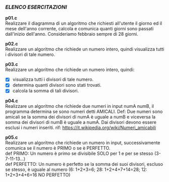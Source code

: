 ### *ELENCO ESERCITAZIONI*

**p01.c**  
Realizzare il diagramma di un algoritmo che richiesti all'utente il giorno ed il mese dell'anno corrente, calcola e comunica quanti giorni sono passati dall'inizio dell'anno.
Consideriamo febbraio sempre di 28 giorni.

**p02.c**  
Realizzare un algoritmo che richiede un numero intero, quindi visualizza tutti i divisori di tale numero.

**p03.c**  
Realizzare un algoritmo che richiede un numero intero, quindi:
- [x] visualizza tutti i divisori di tale numero.  
- [x] determina quanti divisori sono stati trovati.  
- [x] calcola la somma di tali divisori.  

**p04.c**  
Realizzare un algoritmo che richiede due numeri in input numA numB, il programma
determina se sono numeri detti AMICALI.
Def: Due numeri sono amicali se la somma dei divisori di numA è uguale a numB e viceversa la somma dei divisori di numB è uguale a numA. Dai divisori devono essere esclusi i numeri inseriti.
rif: https://it.wikipedia.org/wiki/Numeri_amicabili  

**p05.c**  
Realizzare un algoritmo che richiede un numero in input, successivamente comunica se il numero è PRIMO o se è PERFETTO.  
def PRIMO: Un numero è primo se divisibile SOLO per 1 e per se stesso (3-7-11-13...)  
def PERFETTO: Un numero è perfetto se la somma dei suoi divisori, escluso se stesso, è uguale al numero
(6: 1+2+3=6; 28: 1+2+4+7+14=28; 12: 1+2+3+4+6=16 NO PERFETTO)